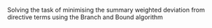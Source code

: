 Solving the task of minimising the summary weighted deviation from directive terms using the Branch and Bound algorithm
